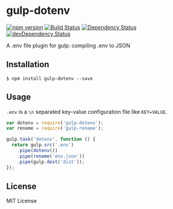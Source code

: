 # gulp-dotenv
[![npm version](https://img.shields.io/npm/v/gulp-dotenv.svg)](https://www.npmjs.com/package/gulp-dotenv)
[![Build Status](https://travis-ci.org/pine/gulp-dotenv.svg?branch=master)](https://travis-ci.org/pine/gulp-dotenv)
[![Dependency Status](https://img.shields.io/david/pine/gulp-dotenv.svg)](https://david-dm.org/pine/gulp-dotenv)
[![devDependency Status](https://img.shields.io/david/dev/pine/gulp-dotenv.svg)](https://david-dm.org/pine/gulp-dotenv#info=devDependencies)

A .env file plugin for gulp:  compiling .env to JSON

## Installation

```
$ npm install gulp-dotenv --save
```

## Usage
`.env` is a `\n` separated key-value configuration file like `KEY=VALUE`.

```js
var dotenv = require('gulp-dotenv');
var rename = require('gulp-rename');

gulp.task('dotenv', function () {
  return gulp.src('.env')
    .pipe(dotenv())
    .pipe(rename('env.json'))
    .pipe(gulp.dest('dist'));
});
```

## License
MIT License
